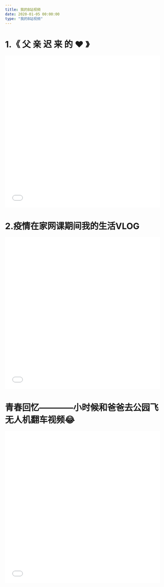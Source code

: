 ```yaml
---
title: 我的B站视频
date: 2020-01-05 00:00:00
type: "我的B站视频"
---
```

  
# 1.《 父 亲 迟 来 的 ❤️ 》
<iframe src="//player.bilibili.com/player.html?aid=596001004&bvid=BV1AB4y1m7S3&cid=585939333&page=1" scrolling="no" border="0" frameborder="no" framespacing="0" allowfullscreen="true" width="510" height="498"> </iframe>

# 2.疫情在家网课期间我的生活VLOG
<iframe src="//player.bilibili.com/player.html?aid=467896426&bvid=BV1x5411D7mf&cid=567186367&page=1" scrolling="no" border="0" frameborder="no" framespacing="0" allowfullscreen="true" width="510" height="498"> </iframe>

# 青春回忆————小时候和爸爸去公园飞无人机翻车视频😂
<iframe src="//player.bilibili.com/player.html?aid=336877859&bvid=BV1BR4y1x719&cid=450102210&page=1" scrolling="no" border="0" frameborder="no" framespacing="0" allowfullscreen="true" width="510" height="498"> </iframe>

